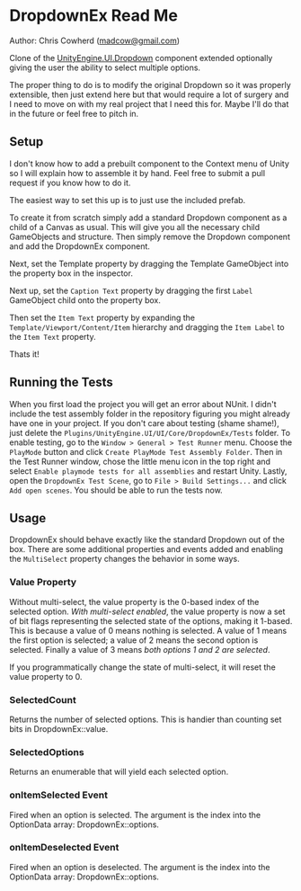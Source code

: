 # DropdownEx Read Me

Author: Chris Cowherd (madcow@gmail.com)

Clone of the [UnityEngine.UI.Dropdown](https://bitbucket.org/Unity-Technologies/ui/src) component extended optionally giving the user the ability to select multiple options.

The proper thing to do is to modify the original Dropdown so it was properly extensible, then just extend here but that would require a lot of surgery and I need to move on with my real project that I need this for.  Maybe I'll do that in the future or feel free to pitch in.


## Setup

I don't know how to add a prebuilt component to the Context menu of Unity so I will explain how to assemble it by hand.  Feel free to submit a pull request if you know how to do it.

The easiest way to set this up is to just use the included prefab.

To create it from scratch simply add a standard Dropdown component as a child of a Canvas as usual.  This will give you all the necessary child GameObjects and structure. Then simply remove the Dropdown component and add the DropdownEx component.

Next, set the Template property by dragging the Template GameObject into the property box in the inspector.

Next up, set the `Caption Text` property by dragging the first `Label` GameObject child onto the property box.

Then set the `Item Text` property by expanding the `Template/Viewport/Content/Item` hierarchy and dragging the `Item Label` to the `Item Text` property.

Thats it!

## Running the Tests
When you first load the project you will get an error about NUnit.  I didn't include the test assembly folder in the repository figuring you might already have one in your project.  If you don't care about testing (shame shame!), just delete the `Plugins/UnityEngine.UI/UI/Core/DropdownEx/Tests` folder.   To enable testing, go to the `Window > General > Test Runner` menu.  Choose the `PlayMode` button and click `Create PlayMode Test Assembly Folder`.  Then in the Test Runner window, chose the little menu icon in the top right and select `Enable playmode tests for all assemblies` and restart Unity.  Lastly, open the `DropdownEx Test Scene`, go to `File > Build Settings...` and click `Add open scenes`.  You should be able to run the tests now.

## Usage

DropdownEx should behave exactly like the standard Dropdown out of the box.  There are some additional properties and events added and enabling the `MultiSelect` property changes the behavior in some ways.

### Value Property
Without multi-select, the value property is the 0-based index of the selected option. *With multi-select enabled*, the value property is now a set of bit flags representing the selected state of the options, making it 1-based.  This is because a value of 0 means nothing is selected.  A value of 1 means the first option is selected; a value of 2 means the second option is selected.  Finally a value of 3 means *both options 1 and 2 are selected*.

If you programmatically change the state of multi-select, it will reset the value property to 0.

### SelectedCount
Returns the number of selected options. This is handier than counting set bits in DropdownEx::value.

### SelectedOptions
Returns an enumerable that will yield each selected option.

### onItemSelected Event
Fired when an option is selected. The argument is the index into the OptionData array: DropdownEx::options.

### onItemDeselected Event
Fired when an option is deselected. The argument is the index into the OptionData array: DropdownEx::options.



